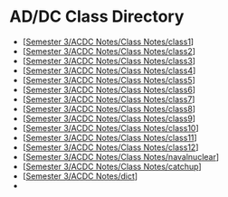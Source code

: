 # AD/DC Class Directory
- [[Semester 3/ACDC Notes/Class Notes/class1]]
- [[Semester 3/ACDC Notes/Class Notes/class2]]
- [[Semester 3/ACDC Notes/Class Notes/class3]]
- [[Semester 3/ACDC Notes/Class Notes/class4]]
- [[Semester 3/ACDC Notes/Class Notes/class5]]
- [[Semester 3/ACDC Notes/Class Notes/class6]]
- [[Semester 3/ACDC Notes/Class Notes/class7]]
- [[Semester 3/ACDC Notes/Class Notes/class8]]
- [[Semester 3/ACDC Notes/Class Notes/class9]]
- [[Semester 3/ACDC Notes/Class Notes/class10]]
- [[Semester 3/ACDC Notes/Class Notes/class11]]
- [[Semester 3/ACDC Notes/Class Notes/class12]]
- [[Semester 3/ACDC Notes/Class Notes/navalnuclear]]
- [[Semester 3/ACDC Notes/Class Notes/catchup]]
- [[Semester 3/ACDC Notes/dict]]
- 


[//begin]: # "Autogenerated link references for markdown compatibility"
[Semester 3/ACDC Notes/Class Notes/class1]: class1.md "ETEC 106 Lesson 1"
[Semester 3/ACDC Notes/Class Notes/class2]: class2.md "ETEC 106 Lesson 2"
[Semester 3/ACDC Notes/Class Notes/class3]: class3.md "ETEC 106 Lesson 3"
[Semester 3/ACDC Notes/Class Notes/class4]: class4.md "ETEC 106 Lesson 4"
[Semester 3/ACDC Notes/Class Notes/class5]: class5.md "ETEC 106 Lesson 5"
[Semester 3/ACDC Notes/Class Notes/class6]: class6.md "ETEC 106 Lesson 6"
[Semester 3/ACDC Notes/Class Notes/class7]: class7.md "ETEC 106 Lesson 7"
[Semester 3/ACDC Notes/Class Notes/class8]: class8.md "ETEC 106 Lesson 8"
[Semester 3/ACDC Notes/Class Notes/class9]: class9.md "ETEC 106 Lesson 9"
[Semester 3/ACDC Notes/Class Notes/class10]: class10.md "ETEC 106 Lesson 10"
[Semester 3/ACDC Notes/Class Notes/class11]: class11.md "ETEC 106 Lesson 11"
[Semester 3/ACDC Notes/Class Notes/class12]: class12.md "ETEC 106 Lesson 12"
[Semester 3/ACDC Notes/Class Notes/navalnuclear]: navalnuclear.md "ETEC 106 Naval Nuclear"
[Semester 3/ACDC Notes/Class Notes/catchup]: catchup.md "ETEC 106 Catch Up"
[Semester 3/ACDC Notes/dict]: ../dict.md "AD/DC Dictionary"
[//end]: # "Autogenerated link references"
